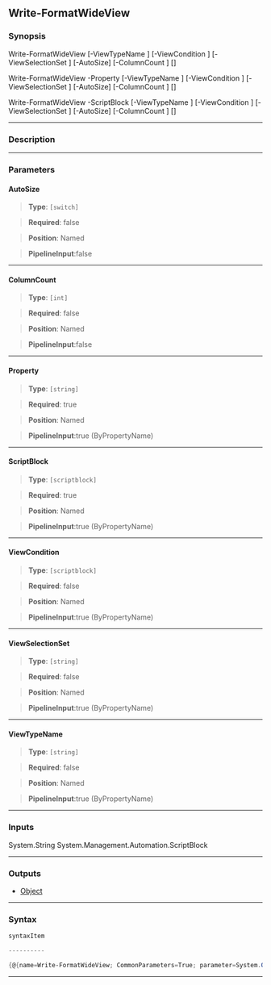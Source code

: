 Write-FormatWideView
--------------------
### Synopsis

Write-FormatWideView [-ViewTypeName <string>] [-ViewCondition <scriptblock>] [-ViewSelectionSet <string>] [-AutoSize] [-ColumnCount <int>] [<CommonParameters>]

Write-FormatWideView -Property <string> [-ViewTypeName <string>] [-ViewCondition <scriptblock>] [-ViewSelectionSet <string>] [-AutoSize] [-ColumnCount <int>] [<CommonParameters>]

Write-FormatWideView -ScriptBlock <scriptblock> [-ViewTypeName <string>] [-ViewCondition <scriptblock>] [-ViewSelectionSet <string>] [-AutoSize] [-ColumnCount <int>] [<CommonParameters>]


---
### Description
---
### Parameters
#### **AutoSize**

> **Type**: ```[switch]```

> **Required**: false

> **Position**: Named

> **PipelineInput**:false



---
#### **ColumnCount**

> **Type**: ```[int]```

> **Required**: false

> **Position**: Named

> **PipelineInput**:false



---
#### **Property**

> **Type**: ```[string]```

> **Required**: true

> **Position**: Named

> **PipelineInput**:true (ByPropertyName)



---
#### **ScriptBlock**

> **Type**: ```[scriptblock]```

> **Required**: true

> **Position**: Named

> **PipelineInput**:true (ByPropertyName)



---
#### **ViewCondition**

> **Type**: ```[scriptblock]```

> **Required**: false

> **Position**: Named

> **PipelineInput**:true (ByPropertyName)



---
#### **ViewSelectionSet**

> **Type**: ```[string]```

> **Required**: false

> **Position**: Named

> **PipelineInput**:true (ByPropertyName)



---
#### **ViewTypeName**

> **Type**: ```[string]```

> **Required**: false

> **Position**: Named

> **PipelineInput**:true (ByPropertyName)



---
### Inputs
System.String
System.Management.Automation.ScriptBlock


---
### Outputs
* [Object](https://learn.microsoft.com/en-us/dotnet/api/System.Object)




---
### Syntax
```PowerShell
syntaxItem
```
```PowerShell
----------
```
```PowerShell
{@{name=Write-FormatWideView; CommonParameters=True; parameter=System.Object[]}, @{name=Write-FormatWideView; CommonPar…
```
---
